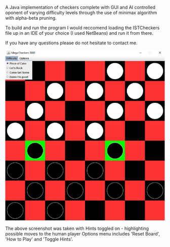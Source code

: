 A Java implementation of checkers complete with GUI and AI controlled oponent of varying difficulty levels through the use of minimax algorithm with alpha-beta pruning.

To build and run the program I would reccomend loading the ISTCheckers file up in an IDE of your choice (I used NetBeans) and run it from there.

If you have any questions please do not hesitate to contact me. 


<p align="center">
  <img src="https://github.com/dr271/Checkers/blob/master/ReadmeImages-Checkers/Hints.png">
</p>
The above screenshot was taken with Hints toggled on - highlighting possible moves to the human player
Options menu includes 'Reset Board', 'How to Play' and 'Toggle Hints'.
